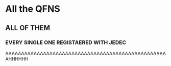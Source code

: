 # All the QFNS
## ALL OF THEM 
### EVERY SINGLE ONE REGISTAERED WITH JEDEC
AAAAAAAAAAAAAAAAAAAAAAAAAAAAAAAAAAAAAAAAAAAAAAAAAAAAHHHHHH
